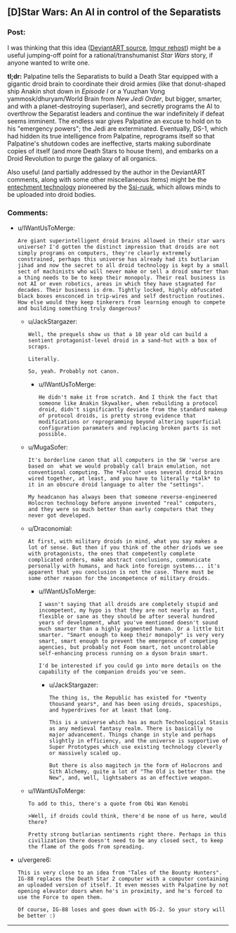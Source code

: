 ## [D]Star Wars: An AI in control of the Separatists

### Post:

I was thinking that this idea ([DeviantART source](http://fav.me/d7w2szr), [Imgur rehost](http://imgur.com/Rq8C7E4)) might be a useful jumping-off point for a rational/transhumanist *Star Wars* story, if anyone wanted to write one.

**tl;dr:** Palpatine tells the Separatists to build a Death Star equipped with a gigantic droid brain to coordinate their droid armies (like that donut-shaped ship Anakin shot down in *Episode I* or a Yuuzhan Vong yammosk/dhuryam/World Brain from *New Jedi Order*, but bigger, smarter, and with a planet-destroying superlaser), and secretly programs the AI to overthrow the Separatist leaders and continue the war indefinitely if defeat seems imminent. The endless war gives Palpatine an excuse to hold on to his "emergency powers"; the Jedi are exterminated. Eventually, DS-1, which had hidden its true intelligence from Palpatine, reprograms itself so that Palpatine's shutdown codes are ineffective, starts making subordinate copies of itself (and more Death Stars to house them), and embarks on a Droid Revolution to purge the galaxy of all organics.

Also useful (and partially addressed by the author in the DeviantART comments, along with some other miscellaneous items) might be the [entechment technology](http://starwars.wikia.com/wiki/Entechment) pioneered by the [Ssi-ruuk](http://starwars.wikia.com/wiki/Ssi-ruu), which allows minds to be uploaded into droid bodies.

### Comments:

- u/IWantUsToMerge:
  ```
  Are giant superintelligent droid brains allowed in their star wars universe? I'd gotten the distinct impression that droids are not simply programs on computers, they're clearly extremely constrained, perhaps this universe has already had its butlarian jihad and now the secret to all droid technology is kept by a small sect of machinists who will never make or sell a droid smarter than a thing needs to be to keep their monopoly. Their real business is not AI or even robotics, areas in which they have stagnated for decades. Their business is drm. Tightly locked, highly obfuscated black boxes ensconced in trip-wires and self destruction routines. How else would they keep tinkerers from learning enough to compete and building something truly dangerous?
  ```

  - u/JackStargazer:
    ```
    Well, the prequels show us that a 10 year old can build a sentient protagonist-level droid in a sand-hut with a box of scraps.

    Literally.

    So, yeah. Probably not canon.
    ```

    - u/IWantUsToMerge:
      ```
      He didn't make it from scratch. And I think the fact that someone like Anakin Skywalker, when rebuilding a protocol droid, didn't significantly deviate from the standard makeup of protocol droids, is pretty strong evidence that modifications or reprogramming beyond altering superficial configuration paramaters and replacing broken parts is not possible.
      ```

  - u/MugaSofer:
    ```
    It's borderline canon that all computers in the SW 'verse are based on  what we would probably call brain emulation, not conventional computing. The *Falcon* uses several droid brains wired together, at least, and you have to literally *talk* to it in an obscure droid language to alter the "settings".

    My headcanon has always been that someone reverse-engineered Holocron technology before anyone invented "real" computers, and they were so much better than early computers that they never got developed.
    ```

  - u/Draconomial:
    ```
    At first, with military droids in mind, what you say makes a lot of sense. But then if you think of the other driods we see with protagonists, the ones that competently complete complicated orders, make abstract conclusions, communicate personally with humans, and hack into foreign systems... it's apparent that you conclusion is not the case. There must be some other reason for the incompetence of military droids.
    ```

    - u/IWantUsToMerge:
      ```
      I wasn't saying that all droids are completely stupid and incompetent, my hypo is that they are not nearly as fast, flexible or sane as they should be after several hundred years of development, what you've mentioned doesn't sound much smarter than a highly augmented human. Or a little bit smarter. "Smart enough to keep their monopoly" is very very smart, smart enough to prevent the emergence of competing agencies, but probably not Foom smart, not uncontrolable self-enhancing process running on a dyson brain smart.

      I'd be interested if you could go into more details on the capability of the companion droids you've seen.
      ```

      - u/JackStargazer:
        ```
        The thing is, the Republic has existed for *twenty thousand years*, and has been using droids, spaceships, and hyperdrives for at least that long. 

        This is a universe which has as much Technological Stasis as any medieval fantasy realm. There is basically no major advancement. Things change in style and perhaps slightly in efficiency, and the universe is supportive of Super Prototypes which use existing technology cleverly or massively scaled up.

        But there is also magitech in the form of Holocrons and Sith Alchemy, quite a lot of "The Old is better than the New", and, well, lightsabers as an effective weapon.
        ```

  - u/IWantUsToMerge:
    ```
    To add to this, there's a quote from Obi Wan Kenobi

    >Well, if droids could think, there'd be none of us here, would there?

    Pretty strong butlarian sentiments right there. Perhaps in this civilization there doesn't need to be any closed sect, to keep the flame of the gods from spreading.
    ```

- u/vergere6:
  ```
  This is very close to an idea from "Tales of the Bounty Hunters". IG-88 replaces the Death Star 2 computer with a computer containing an uploaded version of itself. It even messes with Palpatine by not opening elevator doors when he's in proximity, and he's forced to use the Force to open them.

  Of course, IG-88 loses and goes down with DS-2. So your story will be better :)
  ```

---

